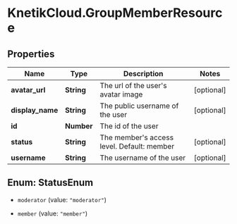 # KnetikCloud.GroupMemberResource

## Properties
Name | Type | Description | Notes
------------ | ------------- | ------------- | -------------
**avatar_url** | **String** | The url of the user&#39;s avatar image | [optional] 
**display_name** | **String** | The public username of the user | [optional] 
**id** | **Number** | The id of the user | 
**status** | **String** | The member&#39;s access level. Default: member | [optional] 
**username** | **String** | The username of the user | [optional] 


<a name="StatusEnum"></a>
## Enum: StatusEnum


* `moderator` (value: `"moderator"`)

* `member` (value: `"member"`)




